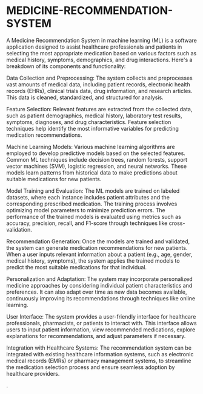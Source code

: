 # MEDICINE-RECOMMENDATION-SYSTEM

A Medicine Recommendation System in machine learning (ML) is a software application designed to assist healthcare professionals and patients in selecting the most appropriate medication based on various factors such as medical history, symptoms, demographics, and drug interactions. Here's a breakdown of its components and functionality:

Data Collection and Preprocessing: The system collects and preprocesses vast amounts of medical data, including patient records, electronic health records (EHRs), clinical trials data, drug information, and research articles. This data is cleaned, standardized, and structured for analysis.

Feature Selection: Relevant features are extracted from the collected data, such as patient demographics, medical history, laboratory test results, symptoms, diagnoses, and drug characteristics. Feature selection techniques help identify the most informative variables for predicting medication recommendations.

Machine Learning Models: Various machine learning algorithms are employed to develop predictive models based on the selected features. Common ML techniques include decision trees, random forests, support vector machines (SVM), logistic regression, and neural networks. These models learn patterns from historical data to make predictions about suitable medications for new patients.

Model Training and Evaluation: The ML models are trained on labeled datasets, where each instance includes patient attributes and the corresponding prescribed medication. The training process involves optimizing model parameters to minimize prediction errors. The performance of the trained models is evaluated using metrics such as accuracy, precision, recall, and F1-score through techniques like cross-validation.

Recommendation Generation: Once the models are trained and validated, the system can generate medication recommendations for new patients. When a user inputs relevant information about a patient (e.g., age, gender, medical history, symptoms), the system applies the trained models to predict the most suitable medications for that individual.

Personalization and Adaptation: The system may incorporate personalized medicine approaches by considering individual patient characteristics and preferences. It can also adapt over time as new data becomes available, continuously improving its recommendations through techniques like online learning.

User Interface: The system provides a user-friendly interface for healthcare professionals, pharmacists, or patients to interact with. This interface allows users to input patient information, view recommended medications, explore explanations for recommendations, and adjust parameters if necessary.

Integration with Healthcare Systems: The recommendation system can be integrated with existing healthcare information systems, such as electronic medical records (EMRs) or pharmacy management systems, to streamline the medication selection process and ensure seamless adoption by healthcare providers.

.
